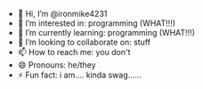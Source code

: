 - 👋 Hi, I’m @ironmike4231
- 👀 I’m interested in: programming (WHAT!!!)
- 🌱 I’m currently learning: programming (WHAT!!!)
- 💞️ I’m looking to collaborate on: stuff
- 📫 How to reach me: you don't
- 😄 Pronouns: he/they
- ⚡ Fun fact: i am.... kinda swag......

<!---
ironmike4231/ironmike4231 is a ✨ special ✨ repository because its `README.md` (this file) appears on your GitHub profile.
You can click the Preview link to take a look at your changes.
--->
